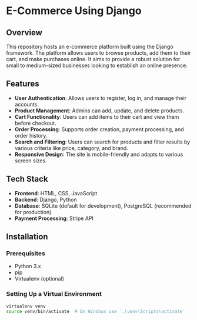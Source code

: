 # E-Commerce Using Django

## Overview
This repository hosts an e-commerce platform built using the Django framework. The platform allows users to browse products, add them to their cart, and make purchases online. It aims to provide a robust solution for small to medium-sized businesses looking to establish an online presence.

## Features
- **User Authentication**: Allows users to register, log in, and manage their accounts.
- **Product Management**: Admins can add, update, and delete products.
- **Cart Functionality**: Users can add items to their cart and view them before checkout.
- **Order Processing**: Supports order creation, payment processing, and order history.
- **Search and Filtering**: Users can search for products and filter results by various criteria like price, category, and brand.
- **Responsive Design**: The site is mobile-friendly and adapts to various screen sizes.

## Tech Stack
- **Frontend**: HTML, CSS, JavaScript
- **Backend**: Django, Python
- **Database**: SQLite (default for development), PostgreSQL (recommended for production)
- **Payment Processing**: Stripe API

## Installation

### Prerequisites
- Python 3.x
- pip
- Virtualenv (optional)

### Setting Up a Virtual Environment
```bash
virtualenv venv
source venv/bin/activate  # On Windows use `.\venv\Scripts\activate`
